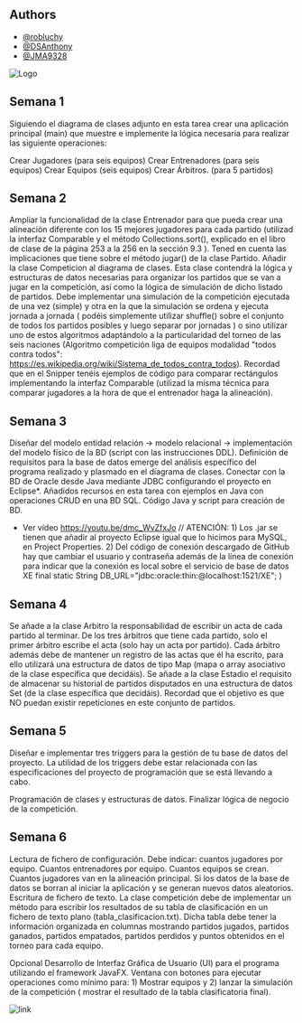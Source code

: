 
## Authors

- [@robluchy](https://github.com/Robluchy)
- [@DSAnthony](https://github.com/DSAnthony)
- [@JMA9328](https://github.com/JMA9328)

![Logo](https://static.vecteezy.com/system/resources/thumbnails/005/130/896/small/initial-letter-logo-r-free-vector.jpg)

Semana 1
--

Siguiendo el diagrama de clases adjunto en esta tarea crear una aplicación principal (main) que muestre e implemente la lógica necesaria para realizar las siguiente operaciones:

Crear Jugadores (para seis equipos)
Crear Entrenadores (para seis equipos)
Crear Equipos (seis equipos)
Crear Árbitros. (para 5 partidos)


Semana 2
--

Ampliar la funcionalidad de la clase Entrenador para que pueda crear una alineación diferente con los 15 mejores jugadores para cada partido (utilizad la interfaz Comparable y el método Collections.sort(), explicado en el libro de clase de la página 253 a la 256 en la sección 9.3 ). Tened en cuenta las implicaciones que tiene sobre el método jugar() de la clase Partido.
Añadir la clase Competicion al diagrama de clases. Esta clase contendrá la lógica y estructuras de datos necesarias para organizar los partidos que se van a jugar en la competición, así como la lógica de simulación de dicho listado de partidos. Debe implementar una simulación de la competición ejecutada de una vez (simple) y otra en la que la simulación se ordena y ejecuta jornada a jornada ( podéis simplemente utilizar shuffle() sobre el conjunto de todos los partidos posibles y luego separar por jornadas ) o sino utilizar uno de estos algoritmos adaptándolo a la particularidad del torneo de las seis naciones (Algoritmo competición liga de equipos modalidad "todos contra todos": https://es.wikipedia.org/wiki/Sistema_de_todos_contra_todos). 
Recordad que en el Snipper tenéis ejemplos de código para comparar rectángulos implementando la interfaz Comparable (utilizad la misma técnica para comparar jugadores a la hora de que el entrenador haga la alineación).



Semana 3
--

Diseñar del modelo entidad relación -> modelo relacional -> implementación del modelo físico de la BD (script con las instrucciones DDL). Definición de requisitos para la base de datos emerge del análisis específico del programa realizado y plasmado en el diagrama de clases.
Conectar con la BD de Oracle desde Java mediante JDBC configurando el proyecto en Eclipse*.
Añadidos recursos en esta tarea con ejemplos en Java con operaciones CRUD en una BD SQL. Código Java y script para creación de BD.
* Ver vídeo https://youtu.be/dmc_WvZfxJo // ATENCIÓN: 1) Los .jar se tienen que añadir al proyecto Eclipse igual que lo hicimos para MySQL, en Project Properties. 2) Del código de conexión descargado de GitHub hay que cambiar el usuario y contraseña además de la línea de conexión para indicar que la conexión es local sobre el servicio de base de datos XE final static String DB_URL="jdbc:oracle:thin:@localhost:1521/XE";   )


Semana 4
--
Se añade a la clase Arbitro la responsabilidad de escribir un acta de cada partido al terminar. De los tres árbitros que tiene cada partido, solo el primer árbitro escribe el acta (solo hay un acta por partido). Cada árbitro además debe de mantener un registro de las actas que él ha escrito, para ello utilizará una estructura de datos de tipo Map (mapa o array asociativo de la clase específica que decidáis).
Se añade a la clase Estadio el requisito de almacenar su historial de partidos disputados en una estructura de datos Set (de la clase específica que decidáis). Recordad que el objetivo es que NO puedan existir repeticiones en este conjunto de partidos.


Semana 5
--

Diseñar e implementar tres triggers para la gestión de tu base de datos del proyecto.  La utilidad de los triggers debe estar relacionada con las especificaciones del proyecto de programación que se está llevando a cabo.

Programación de clases y estructuras de datos. Finalizar lógica de negocio de la competición.



Semana 6
--

Lectura de fichero de configuración. Debe indicar: cuantos jugadores por equipo. Cuantos entrenadores por equipo. Cuantos equipos se crean. Cuantos jugadores van en la alineación principal. Si los datos de la base de datos se borran al iniciar la aplicación y se generan nuevos datos aleatorios. 
Escritura de fichero de texto. La clase competición debe de implementar un método para escribir los resultados de su tabla de clasificación en un fichero de texto plano (tabla_clasificacion.txt). Dicha tabla debe tener la información organizada en columnas mostrando partidos jugados, partidos ganados, partidos empatados, partidos perdidos y puntos obtenidos en el torneo para cada equipo.


Opcional
Desarrollo de Interfaz Gráfica de Usuario (UI) para el programa utilizando el framework JavaFX.
Ventana con botones para ejecutar operaciones como mínimo para: 1) Mostrar equipos y 2) lanzar la simulación de la competición ( mostrar el resultado de la tabla clasificatoria final).


![link](https://imgur.com/ezZUJSg)